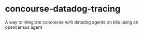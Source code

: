 # concourse-datadog-tracing
A way to integrate concourse with datadog agents on k8s using an opencensus agent
